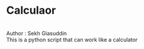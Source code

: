 # Calculaor
<br>
Author : Sekh Giasuddin
<br>
This is a python script that can work like a calculator
